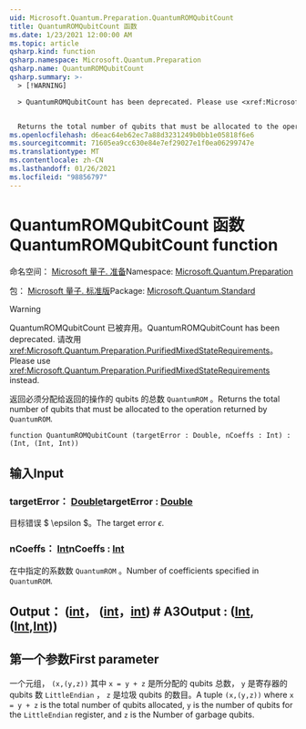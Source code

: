 ```yaml
---
uid: Microsoft.Quantum.Preparation.QuantumROMQubitCount
title: QuantumROMQubitCount 函数
ms.date: 1/23/2021 12:00:00 AM
ms.topic: article
qsharp.kind: function
qsharp.namespace: Microsoft.Quantum.Preparation
qsharp.name: QuantumROMQubitCount
qsharp.summary: >-
  > [!WARNING]

  > QuantumROMQubitCount has been deprecated. Please use <xref:Microsoft.Quantum.Preparation.PurifiedMixedStateRequirements> instead.


  Returns the total number of qubits that must be allocated to the operation returned by `QuantumROM`.
ms.openlocfilehash: d6eac64eb62ec7a88d3231249b0bb1e05818f6e6
ms.sourcegitcommit: 71605ea9cc630e84e7ef29027e1f0ea06299747e
ms.translationtype: MT
ms.contentlocale: zh-CN
ms.lasthandoff: 01/26/2021
ms.locfileid: "98856797"
---
```

# <a name="quantumromqubitcount-function"></a><span data-ttu-id="2a1c1-102">QuantumROMQubitCount 函数</span><span class="sxs-lookup"><span data-stu-id="2a1c1-102">QuantumROMQubitCount function</span></span>

<span data-ttu-id="2a1c1-103">命名空间： [Microsoft 量子. 准备](xref:Microsoft.Quantum.Preparation)</span><span class="sxs-lookup"><span data-stu-id="2a1c1-103">Namespace: [Microsoft.Quantum.Preparation](xref:Microsoft.Quantum.Preparation)</span></span>

<span data-ttu-id="2a1c1-104">包： [Microsoft 量子. 标准版](https://nuget.org/packages/Microsoft.Quantum.Standard)</span><span class="sxs-lookup"><span data-stu-id="2a1c1-104">Package: [Microsoft.Quantum.Standard](https://nuget.org/packages/Microsoft.Quantum.Standard)</span></span>


> [!WARNING]
> <span data-ttu-id="2a1c1-105">QuantumROMQubitCount 已被弃用。</span><span class="sxs-lookup"><span data-stu-id="2a1c1-105">QuantumROMQubitCount has been deprecated.</span></span> <span data-ttu-id="2a1c1-106">请改用 <xref:Microsoft.Quantum.Preparation.PurifiedMixedStateRequirements>。</span><span class="sxs-lookup"><span data-stu-id="2a1c1-106">Please use <xref:Microsoft.Quantum.Preparation.PurifiedMixedStateRequirements> instead.</span></span>

<span data-ttu-id="2a1c1-107">返回必须分配给返回的操作的 qubits 的总数 `QuantumROM` 。</span><span class="sxs-lookup"><span data-stu-id="2a1c1-107">Returns the total number of qubits that must be allocated to the operation returned by `QuantumROM`.</span></span>

```qsharp
function QuantumROMQubitCount (targetError : Double, nCoeffs : Int) : (Int, (Int, Int))
```


## <a name="input"></a><span data-ttu-id="2a1c1-108">输入</span><span class="sxs-lookup"><span data-stu-id="2a1c1-108">Input</span></span>

### <a name="targeterror--double"></a><span data-ttu-id="2a1c1-109">targetError： [Double](xref:microsoft.quantum.lang-ref.double)</span><span class="sxs-lookup"><span data-stu-id="2a1c1-109">targetError : [Double](xref:microsoft.quantum.lang-ref.double)</span></span>

<span data-ttu-id="2a1c1-110">目标错误 $ \epsilon $。</span><span class="sxs-lookup"><span data-stu-id="2a1c1-110">The target error $\epsilon$.</span></span>


### <a name="ncoeffs--int"></a><span data-ttu-id="2a1c1-111">nCoeffs： [Int](xref:microsoft.quantum.lang-ref.int)</span><span class="sxs-lookup"><span data-stu-id="2a1c1-111">nCoeffs : [Int](xref:microsoft.quantum.lang-ref.int)</span></span>

<span data-ttu-id="2a1c1-112">在中指定的系数数 `QuantumROM` 。</span><span class="sxs-lookup"><span data-stu-id="2a1c1-112">Number of coefficients specified in `QuantumROM`.</span></span>



## <a name="output--intintint"></a><span data-ttu-id="2a1c1-113">Output： ([int](xref:microsoft.quantum.lang-ref.int)， ([int](xref:microsoft.quantum.lang-ref.int)，[int](xref:microsoft.quantum.lang-ref.int)) # A3</span><span class="sxs-lookup"><span data-stu-id="2a1c1-113">Output : ([Int](xref:microsoft.quantum.lang-ref.int),([Int](xref:microsoft.quantum.lang-ref.int),[Int](xref:microsoft.quantum.lang-ref.int)))</span></span>

## <a name="first-parameter"></a><span data-ttu-id="2a1c1-114">第一个参数</span><span class="sxs-lookup"><span data-stu-id="2a1c1-114">First parameter</span></span>

<span data-ttu-id="2a1c1-115">一个元组， `(x,(y,z))` 其中 `x = y + z` 是所分配的 qubits 总数， `y` 是寄存器的 qubits 数 `LittleEndian` ， `z` 是垃圾 qubits 的数目。</span><span class="sxs-lookup"><span data-stu-id="2a1c1-115">A tuple `(x,(y,z))` where `x = y + z` is the total number of qubits allocated, `y` is the number of qubits for the `LittleEndian` register, and `z` is the Number of garbage qubits.</span></span>